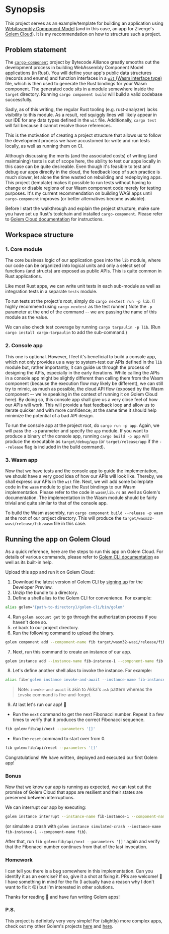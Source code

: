 # Synopsis

This project serves as an example/template for building an application using [WebAssembly Component Model](https://github.com/webassembly/component-model) (and in this case, an app for Ziverge's [Golem Cloud](https://preview1.golem.cloud/post/unveiling-golem-cloud)).  It is my recommendation on how to structure such a project.

## Problem statement

The [`cargo-component`](https://github.com/bytecodealliance/cargo-component) project by Bytecode Alliance greatly smooths out the development process in building WebAssembly Component Model applications (in Rust).  You will define your app's public data structures (records and enums) and function interfaces in a [`wit` (Wasm interface type)](https://github.com/WebAssembly/component-model/blob/main/design/mvp/WIT.md) file, which is then used to generate the Rust bindings for your Wasm component.  The generated code sits in a module somewhere inside the `target` directory.  Running `cargo component build` will build a valid codebase successfully.

Sadly, as of this writing, the regular Rust tooling (e.g. rust-analyzer) lacks visibility to this module.  As a result, red squiggly lines will likely appear in our IDE for any data types defined in the `wit` file. Additionally, `cargo test` will fail because it cannot resolve those references.

This is the motivation of creating a project structure that allows us to follow the development process we have accustomed to: write and run tests locally, as well as running them on CI.

Although discussing the merits (and the associated costs) of writing (and maintaining) tests is out of scope here, the ability to test our apps locally in this case can be quite desireable.  Even though it's feasible to test and debug our apps directly in the cloud, the feedback loop of such practice is much slower, let alone the time wasted on rebuilding and redeploying apps.  This project (template) makes it possible to run tests without having to change or disable regions of our Wasm component code merely for testing purposes.  It's my current recommendation on building WASI apps until `cargo-component` improves (or better alternatives become available).

Before I start the walkthrough and explain the project structure, make sure you have set up Rust's toolchain and installed `cargo-component`. Please refer to [Golem Cloud documentation](https://preview1.golem.cloud/learn/rust) for instructions.

## Workspace structure

### 1. Core module

The core business logic of our application goes into the `lib` module, where our code can be organized into logical units and only a select set of functions (and structs) are exposed as public APIs. This is quite common in Rust applications.

Like most Rust apps, we can write unit tests in each sub-module as well as integration tests in a separate `tests` module.

To run tests at the project's root, simply do `cargo nextest run -p lib`. (I highly recommend using `cargo-nextest` as the test runner.)  Note the `-p` parameter at the end of the command -- we are passing the name of this module as the value.

We can also check test coverage by running `cargo tarpaulin -p lib`. (Run `cargo install cargo-tarpaulin` to add the sub-command.)

### 2. Console app

This one is optional.  However, I feel it's beneficial to build a console app, which not only provides us a way to system-test our APIs defined in the `lib` module but, rather importantly, it can guide us through the process of designing the APIs, especially in the early iterations.  While calling the APIs in a console app might be slightly different than calling them from the Wasm component (because the execution flow may likely be different), we can still try to mimic, as much as possible, the cloud API flow (exposed by the Wasm component -- we're speaking in the context of running it on Golem Cloud here).  By doing so, this console app shall give us a very close feel of how our APIs will work.  This will provide a fast feedback loop and allow us to iterate quicker and with more confidence; at the same time it should help minimize the potential of a bad API design.

To run the console app at the project root, do `cargo run -p app`.  Again, we will pass the `-p` parameter and specify the `app` module.  If you want to produce a binary of the console app, running `cargo build -p app` will produce the executable as `target/debug/app` (or `target/release/app` if the `--release` flag is included in the build command).

### 3. Wasm app

Now that we have tests and the console app to guide the implementation, we should have a very good idea of how our APIs will look like.  Thereby, we shall express our APIs in the `wit` file.  Next, we will add some boilerplate code in the `wasm` module to glue the Rust bindings to our Wasm implementation. Please refer to the code in `wasm\lib.rs` as well as Golem's documentation.  The implementation in the Wasm module should be fairly trivial and quite similar to that of the console app.

To build the Wasm assembly, run `cargo component build --release -p wasm` at the root of our project directory.  This will produce the `target/wasm32-wasi/release/fib.wasm` file in this case.

## Running the app on Golem Cloud

As a quick reference, here are the steps to run this app on Golem Cloud.  For details of various commands, please refer to [Golem CLI documentation](https://preview1.golem.cloud/learn/golem-cli) as well as its built-in help.

Upload this app and run it on Golem Cloud:

1. Download the latest version of Golem CLI by [signing up](https://golem.cloud/sign-up) for the Developer Preview.
2. Unzip the bundle to a directory.
3. Define a shell alias to the Golem CLI for convenience. For example:

  ```bash
  alias golem='{path-to-directory}/golem-cli/bin/golem'
  ```

4. Run `golem account get` to go through the authorization process if you haven't done so.
5. `cd` back to our project directory.
6. Run the following command to upload the binary.

  ```bash
  golem component add --component-name fib target/wasm32-wasi/release/fib.wasm
  ```

7. Next, run this command to create an instance of our app.

  ```bash
  golem instance add --instance-name fib-instance-1 --component-name fib
  ```

8. Let's define another shell alias to invoke the instance. For example:

  ```bash
  alias fib='golem instance invoke-and-await --instance-name fib-instance-1 --component-name fib --function $*'
  ```

> Note: `invoke-and-await` is akin to Akka's `ask` pattern whereas the `invoke` command is fire-and-forget.

9. At last let's run our app! 🎉

  * Run the `next` command to get the next Fibonacci number. Repeat it a few times to verify that it produces the correct Fibonacci sequence.

  ```bash
  fib golem:fib/api/next --parameters '[]'
  ```

  * Run the `reset` command to start over from 0.

  ```bash
  fib golem:fib/api/reset --parameters '[]'
  ```

Congratulations! We have written, deployed and executed our first Golem app!

### Bonus

Now that we know our app is running as expected, we can test out the promise of Golem Cloud that apps are resilient and their states are preserved between interruptions.

We can interrupt our app by executing:

  ```bash
  golem instance interrupt --instance-name fib-instance-1 --component-name fib
  ```

 (or simulate a crash with `golem instance simulated-crash --instance-name fib-instance-1 --component-name fib`).

 After that, run `fib golem:fib/api/next --parameters '[]'` again and verify that the Fibonacci number continues from that of the last invocation.

### Homework

I can tell you there is a bug somewhere in this implementation.  Can you identify it as an exercise?  If so, give it a shot at fixing it.  PRs are welcome! 🙂 I have something in mind for the fix (I actually have a reason why I don't want to fix it 😝) but I'm interested in other solutions.

Thanks for reading 🙏 and have fun writing Golem apps!

### P.S.

This project is definitely very very simple! For (slightly) more complex apps, check out my other Golem's projects [here](https://github.com/ithinkicancode/golem-wordle) and [here](https://github.com/ithinkicancode/golem-todo-list).
